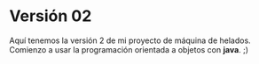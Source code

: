 # Versión 02
Aquí tenemos la versión 2 de mi proyecto de máquina de helados.
Comienzo a usar la programación orientada a objetos con **java**. ;)
